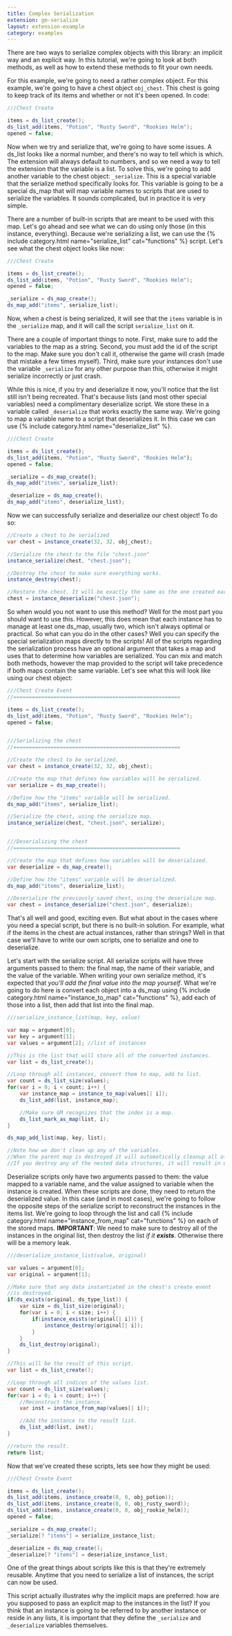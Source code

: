 ```yaml
---
title: Complex Serialization
extension: gm-serialize
layout: extension-example
category: examples
---
```


There are two ways to serialize complex objects with this library: an implicit way and an explicit way. In this tutorial, we're going to look at both methods, as well as how to extend these methods to fit your own needs.

For this example, we're going to need a rather complex object. For this example, we're going to have a chest object `obj_chest`. This chest is going to keep track of its items and whether or not it's been opened. In code:

```cs
///Chest Create

items = ds_list_create();
ds_list_add(items, "Potion", "Rusty Sword", "Rookies Helm");
opened = false;
```

Now when we try and serialize that, we're going to have some issues. A ds_list looks like a normal number, and there's no way to tell which is which. The extension will always default to numbers, and so we need a way to tell the extension that the variable is a list. To solve this, we're going to add another variable to the chest object: `_serialize`. This is a special variable that the serialize method specifically looks for. This variable is going to be a special ds_map that will map variable names to scripts that are used to serialize the variables. It sounds complicated, but in practice it is very simple.

There are a number of built-in scripts that are meant to be used with this map. Let's go ahead and see what we can do using only those (in this instance, everything). Because we're serializing a list, we can use the {% include category.html name="serialize_list" cat="functions" %} script. Let's see what the chest object looks like now:

```cs
///Chest Create

items = ds_list_create();
ds_list_add(items, "Potion", "Rusty Sword", "Rookies Helm");
opened = false;

_serialize = ds_map_create();
ds_map_add("items", serialize_list);
```

Now, when a chest is being serialized, it will see that the `items` variable is in the `_serialize` map, and it will call the script `serialize_list` on it.

There are a couple of important things to note. First, make sure to add the variables to the map as a string. Second, you must add the id of the script to the map. Make sure you don't call it, otherwise the game will crash (made that mistake a few times myself). Third, make sure your instances don't use the variable `_serialize` for any other purpose than this, otherwise it might serialize incorrectly or just crash.

While this is nice, if you try and deserialize it now, you'll notice that the list still isn't being recreated. That's because lists (and most other special variables) need a complimentary deserialize script. We store these in a variable called `_deserialize` that works exactly the same way. We're going to map a variable name to a script that deserializes it. In this case we can use {% include category.html name="deserialize_list" %}.

```js
///Chest Create

items = ds_list_create();
ds_list_add(items, "Potion", "Rusty Sword", "Rookies Helm");
opened = false;

_serialize = ds_map_create();
ds_map_add("items", serialize_list);

_deserialize = ds_map_create();
ds_map_add("items", deserialize_list);
```

Now we can successfully serialize and deserialize our chest object! To do so:

```cs
//Create a chest to be serialized
var chest = instance_create(32, 32, obj_chest);

//Serialize the chest to the file "chest.json"
instance_serialize(chest, "chest.json");

//Destroy the chest to make sure everything works.
instance_destroy(chest);

//Restore the chest. It will be exactly the same as the one created earlier.
chest = instance_deserialize("chest.json");
```

So when would you not want to use this method? Well for the most part you should want to use this. However, this does mean that each instance has to manage at least one ds_map, usually two, which isn't always optimal or practical. So what can you do in the other cases? Well you can specify the special serialization maps directly to the scripts! All of the scripts regarding the serialization process have an optional argument that takes a map and uses that to determine how variables are serialized. You can mix and match both methods, however the map provided to the script will take precedence if both maps contain the same variable. Let's see what this will look like using our chest object:

```cs
///Chest Create Event
//======================================================

items = ds_list_create();
ds_list_add(items, "Potion", "Rusty Sword", "Rookies Helm");
opened = false;


///Serializing the chest
//======================================================

//Create the chest to be serialized.
var chest = instance_create(32, 32, obj_chest);

//Create the map that defines how variables will be serialized.
var serialize = ds_map_create();

//Define how the "items" variable will be serialized.
ds_map_add("items", serialize_list);

//Serialize the chest, using the serialize map.
instance_serialize(chest, "chest.json", serialize);


///Deserializing the chest
//======================================================

//Create the map that defines how variables will be deserialized.
var deserialize = ds_map_create();

//Define how the "items" variable will be deserialized.
ds_map_add("items", deserialize_list);

//Deserialize the previously saved chest, using the deserialize map.
var chest = instance_deserialize("chest.json", deserialize);
```

That's all well and good, exciting even. But what about in the cases where you need a special script, but there is no built-in solution. For example, what if the items in the chest are actual instances, rather than strings? Well in that case we'll have to write our own scripts, one to serialize and one to deserialize.

Let's start with the serialize script. All serialize scripts will have three arguments passed to them: the final map, the name of their variable, and the value of the variable. When writing your own serialize method, it's expected that _you'll add the final value into the map yourself_. What we're going to do here is convert each object into a ds_map using {% include category.html name="instance_to_map" cat="functions" %}, add each of those into a list, then add that list into the final map.

```cs
///serialize_instance_list(map, key, value)

var map = argument[0];
var key = argument[1];
var values = argument[2]; //list of instances

//This is the list that will store all of the converted instances.
var list = ds_list_create();

//Loop through all instances, convert them to map, add to list.
var count = ds_list_size(values);
for(var i = 0; i < count; i++) {
    var instance_map = instance_to_map(values[| i]);
    ds_list_add(list, instance_map);

    //Make sure GM recognizes that the index is a map.
    ds_list_mark_as_map(list, i);
}

ds_map_add_list(map, key, list);

//Note how we don't clean up any of the variables. 
//When the parent map is destroyed it will automatically cleanup all of the nested lists and maps. 
//If you destroy any of the nested data structures, it will result in undefined behaviour.
```

Deserialize scripts only have two arguments passed to them: the value mapped to a variable name, and the value assigned to variable when the instance is created. When these scripts are done, they need to return the deserialized value. In this case (and in most cases), we're going to follow the opposite steps of the serialize script to reconstruct the instances in the items list. We're going to loop through the list and call {% include category.html name="instance_from_map" cat="functions" %} on each of the stored maps. **IMPORTANT**: We need to make sure to destroy all of the instances in the original list, then destroy the list _if it **exists**_. Otherwise there will be a memory leak.

```cs
///deserialize_instance_list(value, original)

var values = argument[0];
var original = argument[1];

//Make sure that any data instantiated in the chest's create event
//is destroyed.
if(ds_exists(original, ds_type_list)) {
    var size = ds_list_size(original);
    for(var i = 0; i < size; i++) {
        if(instance_exists(original[| i])) {
            instance_destroy(original[| i]);
        }
    }
    ds_list_destroy(original);
}

//This will be the result of this script.
var list = ds_list_create();

//Loop through all indices of the values list.
var count = ds_list_size(values);
for(var i = 0; i < count; i++) {
    //Reconstruct the instance.
    var inst = instance_from_map(values[| i]);

    //Add the instance to the result list.
    ds_list_add(list, inst);
}

//return the result.
return list;
```

Now that we've created these scripts, lets see how they might be used:

```cs
///Chest Create Event

items = ds_list_create();
ds_list_add(items, instance_create(0, 0, obj_potion));
ds_list_add(items, instance_create(0, 0, obj_rusty_sword));
ds_list_add(items, instance_create(0, 0, obj_rookie_helm));
opened = false;

_serialize = ds_map_create();
_serialize[? "items"] = serialize_instance_list;

_deserialize = ds_map_create();
_deserialize[? "items"] = deserialize_instance_list;
```

One of the great things about scripts like this is that they're extremely reusable. Anytime that you need to serialize a list of instances, the script can now be used.

This script actually illustrates why the implicit maps are preferred: how are you supposed to pass an explicit map to the instances in the list? If you think that an instance is going to be referred to by another instance or reside in any lists, it is important that they define the `_serialize` and `_deserialize` variables themselves.